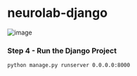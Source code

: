 # neurolab-django

![image](https://user-images.githubusercontent.com/115451707/196919992-edcfea8b-e3f6-4f35-9398-43be66b5622d.png)

### Step 4 - Run the Django Project

```bash
python manage.py runserver 0.0.0.0:8000
```
